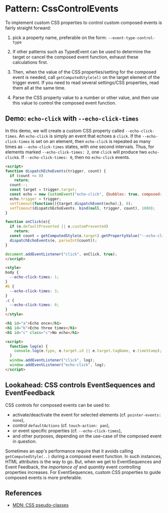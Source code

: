 # Pattern: CssControlEvents

To implement custom CSS properties to control custom composed events is fairly straight forward:

1. pick a property name, preferable on the form: `--event-type-control-type`

2. If other patterns such as TypedEvent can be used to determine the target or cancel the composed event function, exhaust these calculations first.

3. Then, when the value of the CSS properties/setting for the composed event is needed, call `getComputedStyle(el)` on the target element of the trigger event. If you need to read several settings/CSS properties, read them all at the same time.

4. Parse the CSS property value to a number or other value, and then use this value to control the composed event function.

## Demo: `echo-click` with `--echo-click-times`

In this demo, we will create a custom CSS property called `--echo-click-times`. An `echo-click` is simply an event that echoes a `click`. If the `--echo-click-times` is set on an element, then `echo-click` is repeated as many times as `--echo-click-times` states, with one second intervals. Thus, for elements marked `--echo-click-times: 2`, one `click` will produce two `echo-click`s. If `--echo-click-times: 0`, then no `echo-click` events.
 
```html
<script>
function dispatchEchoEvents(trigger, count) {               
  if (count <= 0)
    return;
  count--;
  const target = trigger.target;
  const echo = new CustomEvent("echo-click", {bubbles: true, composed: true});
  echo.trigger = trigger;
  setTimeout(function(){target.dispatchEvent(echo);}, 0);
  setTimeout(dispatchEchoEvents. bind(null, trigger, count), 1000);
}

function onClick(e){
  if (e.defaultPrevented || e.customPrevented)
    return;
  const count = getComputedStyle(e.target).getPropertyValue("--echo-click-times");
  dispatchEchoEvents(e, parseInt(count)); 
}

document.addEventListener("click", onClick, true);
</script>

<style>
body {
  --echo-click-times: 1;
}
#b {
  --echo-click-times: 3;
}
.c {
  --echo-click-times: 0;
}
</style>

<h1 id="a">Echo once</h1>
<h1 id="b">Echo three times</h1>
<h1 id="c" class="c">No echo</h1>

<script>
  function log(e) {
    console.log(e.type, e.target.id || e.target.tagName, e.timeStamp);
  }
  window.addEventListener("click", log);
  window.addEventListener("echo-click", log);
</script>
```

## Lookahead: CSS controls EventSequences and EventFeedback

CSS controls for composed events can be used to:
 * activate/deactivate the event for selected elements (cf. `pointer-events: none`),
 * control `defaultActions` (cf. `touch-action: pan`),
 * or event specific properties (cf. `--echo-click-times`),
 * and other purposes, depending on the use-case of the composed event in question.
 
Sometimes an app's performance require that it avoids calling `getComputedStyle(..)` during a composed event function. In such instances, HTML attributes is the way to go. But, when we get to EventSequences and Event Feedback, the *importance of* and *quantity* event controlling properties increases. For EventSequences, custom CSS properties to guide composed events is more preferable.

## References
 
  * [MDN: CSS pseudo-classes](https://developer.mozilla.org/en-US/docs/Web/CSS/Pseudo-classes)
  
